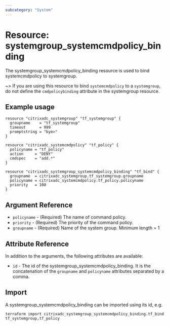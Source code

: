```yaml
---
subcategory: "System"
---
```


# Resource: systemgroup_systemcmdpolicy_binding

The systemgroup_systemcmdpolicy_binding resource is used to bind systemcmdpolicy to systemgroup.

~>  If you are using this resource to bind `systemcmdpolicy` to a `systemgroup`, do not define the `cmdpolicybinding` attribute in the systemgroup resource.


## Example usage

```hcl
resource "citrixadc_systemgroup" "tf_systemgroup" {
  groupname    = "tf_systemgroup"
  timeout      = 999
  promptstring = "bye>"
}

resource "citrixadc_systemcmdpolicy" "tf_policy" {
  policyname = "tf_policy"
  action     = "DENY"
  cmdspec    = "add.*"
}

resource "citrixadc_systemgroup_systemcmdpolicy_binding" "tf_bind" {
  groupname  = citrixadc_systemgroup.tf_systemgroup.groupname
  policyname = citrixadc_systemcmdpolicy.tf_policy.policyname
  priority   = 100
}
```


## Argument Reference

* `policyname` - (Required) The name of command policy.
* `priority` - (Required) The priority of the command policy.
* `groupname` - (Required) Name of the system group. Minimum length =  1


## Attribute Reference

In addition to the arguments, the following attributes are available:

* `id` - The id of the systemgroup_systemcmdpolicy_binding. It is the concatenation of the `groupname` and `policyname` attributes separated by a comma.


## Import

A systemgroup_systemcmdpolicy_binding can be imported using its id, e.g.

```shell
terraform import citrixadc_systemgroup_systemcmdpolicy_binding.tf_bind tf_systemgroup,tf_policy
```
